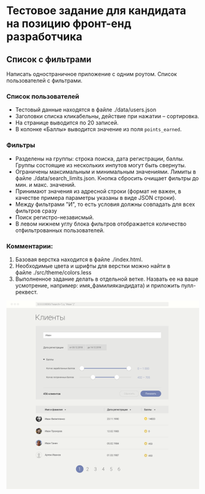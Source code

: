 # Тестовое задание для кандидата на позицию фронт-енд разработчика

## Список с фильтрами

Написать одностраничное приложение с одним роутом.
Список пользователей с фильтрами.

### Список пользователей
- Тестовый данные находятся в файле ./data/users.json
- Заголовки списка кликабельны, действие при нажатии – сортировка.
- На странице выводится по 20 записей.
- В колонке «Баллы» выводится значение из поля `points_earned`.

### Фильтры
- Разделены на группы: строка поиска, дата регистрации, баллы. Группы состоящие из нескольких инпутов могут быть свернуты.
- Ограничены максимальным и минимальным значениями. Лимиты в файле ./data/search_limits.json. Кнопка сбросить очищает фильтры до мин. и макс. значений.
- Принимают значения из адресной строки (формат не важен, в качестве примера параметры указаны в виде JSON строки).
- Между фильтрами "И", то есть условия должны совпадать для всех фильтров сразу
- Поиск регистро-независмый. 
- В левом нижнем углу блока фильтров отображается количество отфильтрованных пользователей.

### Комментарии:
1. Базовая верстка находится в файле ./index.html.
2. Необходимые цвета и шрифты для верстки можно найти в файле ./src/theme/colors.less
3. Выполненное задание делать в отдельной ветке. Назвать ее на ваше усмотрение, например: имя_фамилиякандидата) и приложить пулл-реквест.

![Список с фильтрами](./data/test_design_expanded.png)
